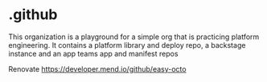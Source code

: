# .github
This organization is a playground for a simple org that is practicing platform engineering. It contains a platform library and deploy repo, a backstage instance and an app teams app and manifest repos

Renovate
https://developer.mend.io/github/easy-octo
